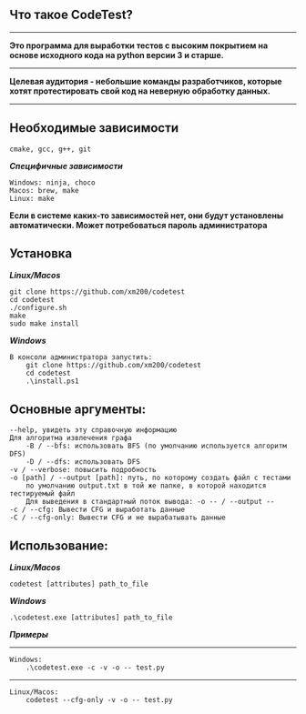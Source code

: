 **Что такое CodeTest?**
---

---
**Это программа для выработки тестов с высоким покрытием на основе исходного кода на python версии 3 и старше.**

---
**Целевая аудитория - небольшие команды разработчиков, которые хотят протестировать свой код на неверную обработку данных.**

---

**Необходимые зависимости**
---
    cmake, gcc, g++, git

***Специфичные зависимости***

    Windows: ninja, choco
    Macos: brew, make
    Linux: make
    
**Если в системе каких-то зависимостей нет, они будут установлены автоматически. Может потребоваться пароль администратора**

**Установка**
---
***Linux/Macos***

    git clone https://github.com/xm200/codetest
    cd codetest
    ./configure.sh
    make
    sudo make install

***Windows***

    В консоли администратора запустить:
        git clone https://github.com/xm200/codetest
        cd codetest
        .\install.ps1

**Основные аргументы**:
---
    --help, увидеть эту справочную информацию
    Для алгоритма извлечения графа
        -B / --bfs: использовать BFS (по умолчанию используется алгоритм DFS)
        -D / --dfs: использовать DFS
    -v / --verbose: повысить подробность
    -o [path] / --output [path]: путь, по которому создать файл с тестами 
        по умолчанию output.txt в той же папке, в которой находится тестируемый файл
        Для выведения в стандартный поток вывода: -o -- / --output --
    -c / --cfg: Вывести CFG и выработать данные
    -C / --cfg-only: Вывести CFG и не вырабатывать данные


**Использование**:
---
***Linux/Macos***

    codetest [attributes] path_to_file

***Windows***

    .\codetest.exe [attributes] path_to_file

***Примеры***

---
    Windows:
        .\codetest.exe -c -v -o -- test.py

---
    Linux/Macos:
        codetest --cfg-only -v -o -- test.py
